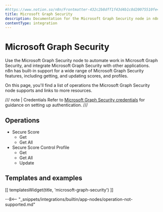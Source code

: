 ```yaml
---
#https://www.notion.so/n8n/Frontmatter-432c2b8dff1f43d4b1c8d20075510fe4
title: Microsoft Graph Security
description: Documentation for the Microsoft Graph Security node in n8n, a workflow automation platform. Includes details of operations and configuration, and links to examples and credentials information.
contentType: integration
---
```


# Microsoft Graph Security

Use the Microsoft Graph Security node to automate work in Microsoft Graph Security, and integrate Microsoft Graph Security with other applications. n8n has built-in support for a wide range of Microsoft Graph Security features, including getting, and updating scores, and profiles. 

On this page, you'll find a list of operations the Microsoft Graph Security node supports and links to more resources.

/// note | Credentials
Refer to [Microsoft Graph Security credentials](/integrations/builtin/credentials/microsoft/) for guidance on setting up authentication. 
///

## Operations

* Secure Score
    * Get
    * Get All
* Secure Score Control Profile
    * Get
    * Get All
    * Update

## Templates and examples

<!-- see https://www.notion.so/n8n/Pull-in-templates-for-the-integrations-pages-37c716837b804d30a33b47475f6e3780 -->
[[ templatesWidget(title, 'microsoft-graph-security') ]]

--8<-- "_snippets/integrations/builtin/app-nodes/operation-not-supported.md"
